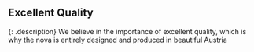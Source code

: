 <h2>Excellent Quality</h2>

{: .description}
We believe in the importance of excellent quality, which is why the nova is entirely designed and produced in beautiful Austria <i class="at flag"></i>
